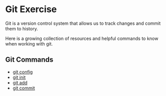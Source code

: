 # Git Exercise

Git is a version control system that allows us to track changes and commit them to history.

Here is a growing collection of resources and helpful commands to know when working with git.

## Git Commands
- [git config](./Commands/config.md)
- [git init](./Commands/Init.md)
- [git add](./Commands/Add.md)
- [git commit](./Commands/Commit.md)